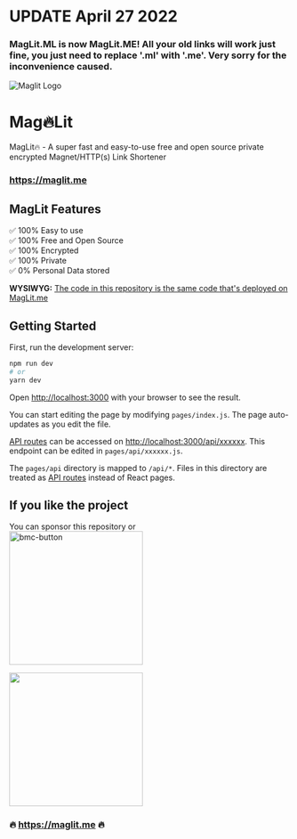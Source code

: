 # UPDATE April 27 2022
### MagLit.ML is now MagLit.ME! All your old links will work just fine, you just need to replace '.ml' with '.me'. Very sorry for the inconvenience caused.
![Maglit Logo](https://user-images.githubusercontent.com/25067102/165503689-d1d9eb36-7f00-423b-bf38-89698deb9d3e.jpg)

# Mag🔥Lit
MagLit🔥 - A super fast and easy-to-use free and open source private encrypted Magnet/HTTP(s) Link Shortener
### https://maglit.me

## MagLit Features

✅ 100% Easy to use\
✅ 100% Free and Open Source\
✅ 100% Encrypted\
✅ 100% Private\
✅ 0% Personal Data stored

**WYSIWYG:** [The code in this repository is the same code that's deployed on MagLit.me](https://github.com/NayamAmarshe/MagLit/deployments)
## Getting Started

First, run the development server:

```bash
npm run dev
# or
yarn dev
```

Open [http://localhost:3000](http://localhost:3000) with your browser to see the result.

You can start editing the page by modifying `pages/index.js`. The page auto-updates as you edit the file.

[API routes](https://nextjs.org/docs/api-routes/introduction) can be accessed on [http://localhost:3000/api/xxxxxx](http://localhost:3000/api/xxxxxx). This endpoint can be edited in `pages/api/xxxxxx.js`.

The `pages/api` directory is mapped to `/api/*`. Files in this directory are treated as [API routes](https://nextjs.org/docs/api-routes/introduction) instead of React pages.

## If you like the project
You can sponsor this repository or    
<a href="https://www.buymeacoffee.com/maglit">
<img width="240" alt="bmc-button" src="https://user-images.githubusercontent.com/25067102/154570688-9e143f2b-fee3-4b05-a9d2-a7a3013b2b51.png" />
</a>

<img width="240" src="https://user-images.githubusercontent.com/25067102/154571600-a0d030db-341d-4b21-b688-f3b6c5e7cd2e.jpg" />

### 🔥 https://maglit.me 🔥
